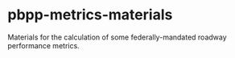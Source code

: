 # pbpp-metrics-materials
Materials for the calculation of some federally-mandated roadway performance metrics.
